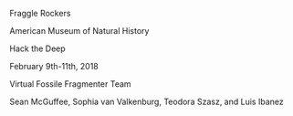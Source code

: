 Fraggle Rockers

American Museum of Natural History

Hack the Deep

February 9th-11th, 2018

Virtual Fossile Fragmenter Team

Sean McGuffee, Sophia van Valkenburg, Teodora Szasz, and Luis Ibanez


